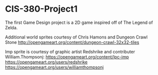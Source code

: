 # CIS-380-Project1
The first Game Design project is a 2D game inspired off of The Legend of Zelda.

Additional world sprites courtesy of Chris Hamons and Dungeon Crawl Stone
     http://opengameart.org/content/dungeon-crawl-32x32-tiles
     
Imp sprite is courtesy of graphic artist Redshrike and contributer William.Thompsonj:
     https://opengameart.org/content/lpc-imp
     https://opengameart.org/users/redshrike
     https://opengameart.org/users/williamthompsonj
     
